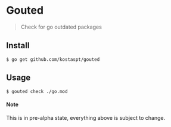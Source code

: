 # Gouted
> Check for go outdated packages

## Install
```console
$ go get github.com/kostaspt/gouted
```

## Usage
```console
$ gouted check ./go.mod
```

#### Note
This is in pre-alpha state, everything above is subject to change.